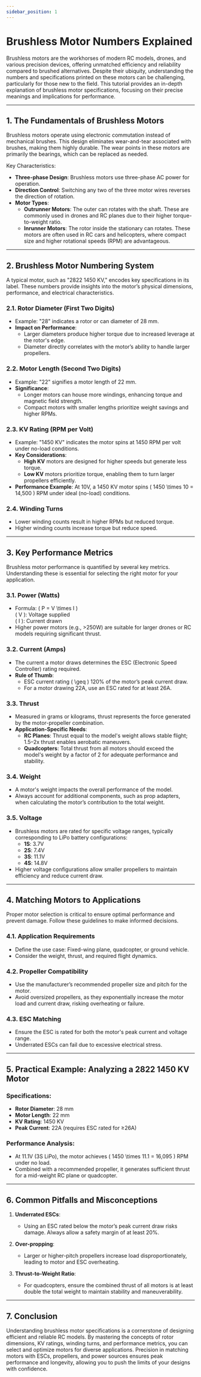 ```yaml
---
sidebar_position: 1
---
```


# Brushless Motor Numbers Explained

Brushless motors are the workhorses of modern RC models, drones, and various precision devices, offering unmatched efficiency and reliability compared to brushed alternatives. Despite their ubiquity, understanding the numbers and specifications printed on these motors can be challenging, particularly for those new to the field. This tutorial provides an in-depth explanation of brushless motor specifications, focusing on their precise meanings and implications for performance.

---

## **1. The Fundamentals of Brushless Motors**

Brushless motors operate using electronic commutation instead of mechanical brushes. This design eliminates wear-and-tear associated with brushes, making them highly durable. The wear points in these motors are primarily the bearings, which can be replaced as needed.

Key Characteristics:
- **Three-phase Design**: Brushless motors use three-phase AC power for operation. 
- **Direction Control**: Switching any two of the three motor wires reverses the direction of rotation.
- **Motor Types**:
  - **Outrunner Motors**: The outer can rotates with the shaft. These are commonly used in drones and RC planes due to their higher torque-to-weight ratio.
  - **Inrunner Motors**: The rotor inside the stationary can rotates. These motors are often used in RC cars and helicopters, where compact size and higher rotational speeds (RPM) are advantageous.

---

## **2. Brushless Motor Numbering System**

A typical motor, such as "2822 1450 KV," encodes key specifications in its label. These numbers provide insights into the motor’s physical dimensions, performance, and electrical characteristics.

### **2.1. Rotor Diameter (First Two Digits)**
- Example: "28" indicates a rotor or can diameter of 28 mm.
- **Impact on Performance**:
  - Larger diameters produce higher torque due to increased leverage at the rotor's edge.
  - Diameter directly correlates with the motor’s ability to handle larger propellers.

### **2.2. Motor Length (Second Two Digits)**
- Example: "22" signifies a motor length of 22 mm.
- **Significance**:
  - Longer motors can house more windings, enhancing torque and magnetic field strength.
  - Compact motors with smaller lengths prioritize weight savings and higher RPMs.

### **2.3. KV Rating (RPM per Volt)**
- Example: "1450 KV" indicates the motor spins at 1450 RPM per volt under no-load conditions.
- **Key Considerations**:
  - **High KV** motors are designed for higher speeds but generate less torque.
  - **Low KV** motors prioritize torque, enabling them to turn larger propellers efficiently.
- **Performance Example**: At 10V, a 1450 KV motor spins \( 1450 \times 10 = 14,500 \) RPM under ideal (no-load) conditions.

### **2.4. Winding Turns**
- Lower winding counts result in higher RPMs but reduced torque.
- Higher winding counts increase torque but reduce speed.

---

## **3. Key Performance Metrics**

Brushless motor performance is quantified by several key metrics. Understanding these is essential for selecting the right motor for your application.

### **3.1. Power (Watts)**
- Formula: \( P = V \times I \)  
  \( V \): Voltage supplied  
  \( I \): Current drawn  
- Higher power motors (e.g., >250W) are suitable for larger drones or RC models requiring significant thrust.

### **3.2. Current (Amps)**
- The current a motor draws determines the ESC (Electronic Speed Controller) rating required.
- **Rule of Thumb**:
  - ESC current rating \( \geq \) 120% of the motor’s peak current draw.
  - For a motor drawing 22A, use an ESC rated for at least 26A.

### **3.3. Thrust**
- Measured in grams or kilograms, thrust represents the force generated by the motor-propeller combination.
- **Application-Specific Needs**:
  - **RC Planes**: Thrust equal to the model's weight allows stable flight; 1.5–2x thrust enables aerobatic maneuvers.
  - **Quadcopters**: Total thrust from all motors should exceed the model's weight by a factor of 2 for adequate performance and stability.

### **3.4. Weight**
- A motor's weight impacts the overall performance of the model.
- Always account for additional components, such as prop adapters, when calculating the motor’s contribution to the total weight.

### **3.5. Voltage**
- Brushless motors are rated for specific voltage ranges, typically corresponding to LiPo battery configurations:
  - **1S**: 3.7V
  - **2S**: 7.4V
  - **3S**: 11.1V
  - **4S**: 14.8V
- Higher voltage configurations allow smaller propellers to maintain efficiency and reduce current draw.

---

## **4. Matching Motors to Applications**

Proper motor selection is critical to ensure optimal performance and prevent damage. Follow these guidelines to make informed decisions.

### **4.1. Application Requirements**
- Define the use case: Fixed-wing plane, quadcopter, or ground vehicle.
- Consider the weight, thrust, and required flight dynamics.

### **4.2. Propeller Compatibility**
- Use the manufacturer’s recommended propeller size and pitch for the motor.
- Avoid oversized propellers, as they exponentially increase the motor load and current draw, risking overheating or failure.

### **4.3. ESC Matching**
- Ensure the ESC is rated for both the motor's peak current and voltage range.
- Underrated ESCs can fail due to excessive electrical stress.

---

## **5. Practical Example: Analyzing a 2822 1450 KV Motor**

### **Specifications**:
- **Rotor Diameter**: 28 mm
- **Motor Length**: 22 mm
- **KV Rating**: 1450 KV
- **Peak Current**: 22A (requires ESC rated for ≥26A)

### **Performance Analysis**:
- At 11.1V (3S LiPo), the motor achieves \( 1450 \times 11.1 = 16,095 \) RPM under no load.
- Combined with a recommended propeller, it generates sufficient thrust for a mid-weight RC plane or quadcopter.

---

## **6. Common Pitfalls and Misconceptions**

1. **Underrated ESCs**:
   - Using an ESC rated below the motor’s peak current draw risks damage. Always allow a safety margin of at least 20%.

2. **Over-propping**:
   - Larger or higher-pitch propellers increase load disproportionately, leading to motor and ESC overheating.

3. **Thrust-to-Weight Ratio**:
   - For quadcopters, ensure the combined thrust of all motors is at least double the total weight to maintain stability and maneuverability.

---

## **7. Conclusion**

Understanding brushless motor specifications is a cornerstone of designing efficient and reliable RC models. By mastering the concepts of rotor dimensions, KV ratings, winding turns, and performance metrics, you can select and optimize motors for diverse applications. Precision in matching motors with ESCs, propellers, and power sources ensures peak performance and longevity, allowing you to push the limits of your designs with confidence.